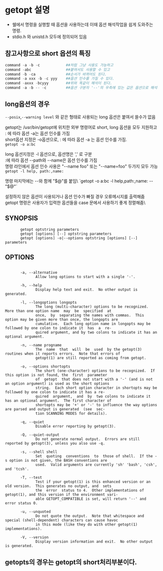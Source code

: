 # getopt 설명
- 쉘에서 명령을 실행할 때 옵션을 사용하는데 이때 옵션 해석작업을 쉽게 도와주는 명령.
- stdio.h 와 unistd.h 모두에 정의되어 있음

## 참고사항으로 short 옵션의 특징
```python
command -a -b -c            ##처럼 그냥 사용도 가능하고
command -abc                ##붙여서도 사용할 수 있고
command -b -ca              ##순서가 바뀌어도 된다.
command -a xxx -b -c yyy    ##옵션 인수를 가질 수 있다.
command -axxx -bcyyy        ##위와 똑같이 해석이 된다.
command -a -b -- -c         ##옵션 구분자 '--'의 우측에 있는 값은 옵션으로 해석하면안됨
```
## long옵션의 경우
`--posix`,`--warning level` 와 같은 형태로 사용되는 long 옵션은 붙여서 쓸수가 없음

getopt는 /usr/bin/getopt에 위치한 외부 명령어로 short, long 옵션을 모두 지원하고 : 에 따라 옵션 -a는 옵션 인수를 가짐\
short옵션 지정은 -o옵션으로, : 에 따라 옵션 -a 는 옵션 인수를 가짐.\
`getopt -o a:bc`

long 옵션지정은 -l 옵션으로, 옵션명은 ',' 로 구분\
:에 따라 옵션 --path와 --name은 옵션 인수를 가짐\
명령 라인에서 옵션 인수 사용은 "--name foo" 또는 "--name=foo" 두가지 모두 가능\
`getopt -l help, path:,name:`

명령 마지막에는 --와 함께 "$@"를 붙임\
`getopt -o a:bc -l help,path:,name: -- "$@"`

설정하지 않은 옵션이 사용되거나 옵션 인수가 빠질 경우 오류메시지를 출력해줌\
getopt 명령은 사용자가 입력한 옵션들을 case 문에서 사용하기 좋게 정렬해줌\

## SYNOPSIS
```
       getopt optstring parameters
       getopt [options] [--] optstring parameters
       getopt [options] -o|--options optstring [options] [--] parameters
```

## OPTIONS
```

       -a, --alternative
              Allow long options to start with a single '-'.

       -h, --help
              Display help text and exit.  No other output is generated.

       -l, --longoptions longopts
              The long (multi-character) options to be recognized.  More than one option name  may  be  specified  at
              once,  by  separating the names with commas.  This option may be given more than once, the longopts are
              cumulative.  Each long option name in longopts may be followed by one colon to indicate it  has  a  re‐
              quired argument, and by two colons to indicate it has an optional argument.

       -n, --name progname
              The  name  that  will  be  used  by the getopt(3) routines when it reports errors.  Note that errors of
              getopt(1) are still reported as coming from getopt.

       -o, --options shortopts
              The short (one-character) options to be recognized.  If this option is not found, the  first  parameter
              of  getopt  that does not start with a '-' (and is not an option argument) is used as the short options
              string.  Each short option character in shortopts may be followed by one colon to indicate it has a re‐
              quired  argument,  and  by  two colons to indicate it has an optional argument.  The first character of
              shortopts may be '+' or '-' to influence the way options are parsed and output is generated  (see  sec‐
              tion SCANNING MODES for details).

       -q, --quiet
              Disable error reporting by getopt(3).

       -Q, --quiet-output
              Do not generate normal output.  Errors are still reported by getopt(3), unless you also use -q.

       -s, --shell shell
              Set  quoting  conventions  to  those of shell.  If the -s option is not given, the BASH conventions are
              used.  Valid arguments are currently 'sh' 'bash', 'csh', and 'tcsh'.

       -T, --test
              Test if your getopt(1) is this enhanced version or an old version.  This generates no output, and  sets
              the  error  status to 4.  Other implementations of getopt(1), and this version if the environment vari‐
              able GETOPT_COMPATIBLE is set, will return '--' and error status 0.

       -u, --unquoted
              Do not quote the output.  Note that whitespace and special (shell-dependent) characters can cause havoc
              in this mode (like they do with other getopt(1) implementations).

       -V, --version
              Display version information and exit.  No other output is generated.
```
getopts의 경우는 getopt의 short처리부분이다.
---
